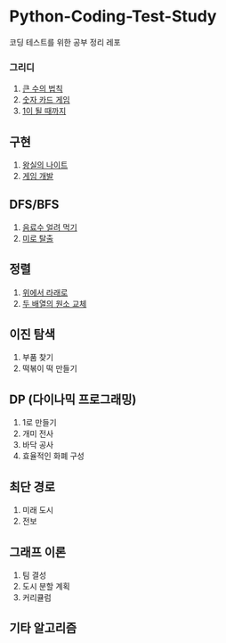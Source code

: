 # Python-Coding-Test-Study

코딩 테스트를 위한 공부 정리 레포

### 그리디

1. [큰 수의 법칙](https://github.com/oio337a/Python-Coding-Test-Study/blob/master/Greedy/law_of_large_numbers.py)
2. [숫자 카드 게임](https://github.com/oio337a/Python-Coding-Test-Study/blob/master/Greedy/number_card_game.py)
3. [1이 될 때까지](https://github.com/oio337a/Python-Coding-Test-Study/blob/master/Greedy/become_until_1.py)

## 구현

1. [왕실의 나이트](https://github.com/oio337a/Python-Coding-Test-Study/blob/master/Implementation/royal_night.py)
2. [게임 개발](https://github.com/oio337a/Python-Coding-Test-Study/blob/master/Implementation/game_development.py)

## DFS/BFS

1. [음료수 얼려 먹기](https://github.com/oio337a/Python-Coding-Test-Study/blob/master/DFS_BFS/make_ice_cream.py)
2. [미로 탈출](https://github.com/oio337a/Python-Coding-Test-Study/blob/master/DFS_BFS/mage_escape.py)

## 정렬

1. [위에서 라래로](https://github.com/oio337a/Python-Coding-Test-Study/blob/master/Sorting/top_to_bottom.py)
3. [두 배열의 원소 교체](https://github.com/oio337a/Python-Coding-Test-Study/blob/master/Sorting/swap_elements_of_two_arr.py)

## 이진 탐색

1. 부품 찾기
2. 떡볶이 떡 만들기

## DP (다이나믹 프로그래밍)

1. 1로 만들기
2. 개미 전사
3. 바닥 공사
4. 효율적인 화폐 구성

## 최단 경로

1. 미래 도시
2. 전보

## 그래프 이론

1. 팀 결성
2. 도시 분할 계획
3. 커리큘럼

## 기타 알고리즘
